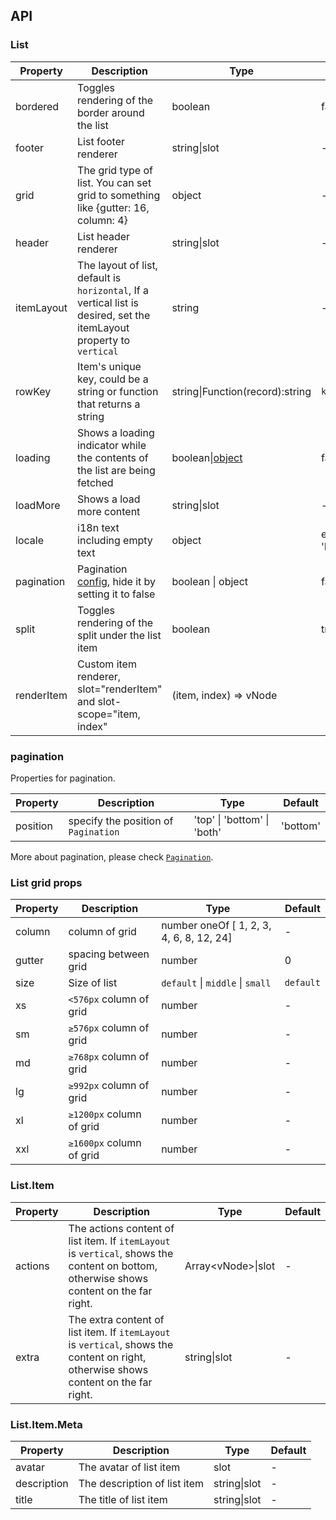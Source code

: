 ## API

### List

| Property | Description | Type | Default |
| --- | --- | --- | --- |
| bordered | Toggles rendering of the border around the list | boolean | false |
| footer | List footer renderer | string\|slot | - |
| grid | The grid type of list. You can set grid to something like {gutter: 16, column: 4} | object | - |
| header | List header renderer | string\|slot | - |
| itemLayout | The layout of list, default is `horizontal`, If a vertical list is desired, set the itemLayout property to `vertical` | string | - |
| rowKey | Item's unique key, could be a string or function that returns a string | string\|Function(record):string | `key` |
| loading | Shows a loading indicator while the contents of the list are being fetched | boolean\|[object](https://www.antdv.com/components/spin/#API) | false |
| loadMore | Shows a load more content | string\|slot | - |
| locale | i18n text including empty text | object | emptyText: 'No Data' <br> |
| pagination | Pagination [config](https://www.antdv.com/components/pagination/#API), hide it by setting it to false | boolean \| object | false |
| split | Toggles rendering of the split under the list item | boolean | true |
| renderItem | Custom item renderer, slot="renderItem" and slot-scope="item, index" | (item, index) => vNode |  | - |

### pagination

Properties for pagination.

| Property | Description                          | Type                        | Default  |
| -------- | ------------------------------------ | --------------------------- | -------- |
| position | specify the position of `Pagination` | 'top' \| 'bottom' \| 'both' | 'bottom' |

More about pagination, please check [`Pagination`](https://www.antdv.com/components/pagination/#API).

### List grid props

| Property | Description              | Type                                     | Default   |
| -------- | ------------------------ | ---------------------------------------- | --------- |
| column   | column of grid           | number oneOf [ 1, 2, 3, 4, 6, 8, 12, 24] | -         |
| gutter   | spacing between grid     | number                                   | 0         |
| size     | Size of list             | `default` \| `middle` \| `small`         | `default` |
| xs       | `<576px` column of grid  | number                                   | -         |
| sm       | `≥576px` column of grid  | number                                   | -         |
| md       | `≥768px` column of grid  | number                                   | -         |
| lg       | `≥992px` column of grid  | number                                   | -         |
| xl       | `≥1200px` column of grid | number                                   | -         |
| xxl      | `≥1600px` column of grid | number                                   | -         |

### List.Item

| Property | Description | Type | Default |
| --- | --- | --- | --- |
| actions | The actions content of list item. If `itemLayout` is `vertical`, shows the content on bottom, otherwise shows content on the far right. | Array\<vNode>\|slot | - |
| extra | The extra content of list item. If `itemLayout` is `vertical`, shows the content on right, otherwise shows content on the far right. | string\|slot | - |

### List.Item.Meta

| Property    | Description                  | Type         | Default |
| ----------- | ---------------------------- | ------------ | ------- |
| avatar      | The avatar of list item      | slot         | -       |
| description | The description of list item | string\|slot | -       |
| title       | The title of list item       | string\|slot | -       |
